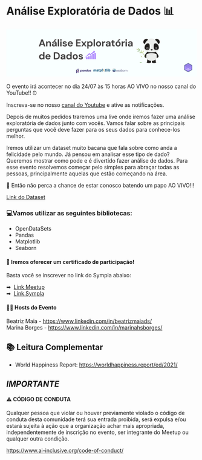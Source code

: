 # Análise Exploratória de Dados 📊

![Capa](CapaGitHub.png)

O evento irá acontecer no dia 24/07 às 15 horas AO VIVO no nosso canal do YouTube!! ⏰

Inscreva-se no nosso [canal do Youtube](https://bit.ly/ai-inclusive-youtube) e ative as notificações.

Depois de muitos pedidos traremos uma live onde iremos fazer uma análise exploratória de dados junto com vocês. Vamos falar sobre as principais perguntas que você deve fazer para os seus dados para conhece-los melhor.

Iremos utilizar um dataset muito bacana que fala sobre como anda a felicidade pelo mundo. Já pensou em analisar esse tipo de dado? Queremos mostrar como pode e é divertido fazer análise de dados. 
Para esse evento resolvemos começar pelo simples para abraçar todas as pessoas, principalmente aquelas que estão começando na área. 

📍 Então não perca a chance de estar conosco batendo um papo AO VIVO!!!

[Link do Dataset](https://www.kaggle.com/ajaypalsinghlo/world-happiness-report-2021)


### 💻Vamos utilizar as seguintes bibliotecas:

- OpenDataSets
- Pandas
- Matplotlib
- Seaborn

#### 📎 Iremos oferecer um certificado de participação!  
Basta você se inscrever no link do Sympla abaixo:

➡ &nbsp;[Link Meetup](https://bit.ly/evento-aed-meetup)  
➡ &nbsp;[Link Sympla](https://bit.ly/evento-aed-sympla)

#### 👩‍💻 Hosts do Evento

Beatriz Maia - https://www.linkedin.com/in/beatrizmaiads/  
Marina Borges - https://www.linkedin.com/in/marinahsborges/


## 📚 Leitura Complementar

- World Happiness Report: https://worldhappiness.report/ed/2021/

## *IMPORTANTE*

#### ⚠️ CÓDIGO DE CONDUTA
Qualquer pessoa que violar ou houver previamente violado o código de conduta desta comunidade terá sua entrada proibida, será expulsa e/ou estará sujeita à ação que a organização achar mais apropriada, independentemente de inscrição no evento, ser integrante do Meetup ou qualquer outra condição.

https://www.ai-inclusive.org/code-of-conduct/


<!-- Link da apresentação [em construção]: https://www.canva.com/design/DAEdLoLdWT8/share/preview?token=kJFBi4xrATAplF4FUR1kzA&role=EDITOR&utm_content=DAEdLoLdWT8&utm_campaign=designshare&utm_medium=link&utm_source=sharebutton

Link uteis:

https://www.kaggle.com/ajaypalsinghlo/world-happiness-report-2021

https://www.kaggle.com/unsdsn/world-happiness

https://worldhappiness.report/ed/2021/
https://towardsdatascience.com/save-hours-of-work-doing-a-complete-eda-with-a-few-lines-of-code-45de2e60f257
https://colab.research.google.com/drive/1t6HbhFFxkMkPkOTYj3mMUL8kipJ92IJi?usp=sharing
https://towardsdatascience.com/get-interactive-plots-directly-with-pandas-13a311ebf426?source=bookmarks---------2----------------------------


Link do notebook [esse link não será compartilhado no evento]: https://colab.research.google.com/drive/1t6HbhFFxkMkPkOTYj3mMUL8kipJ92IJi-->

